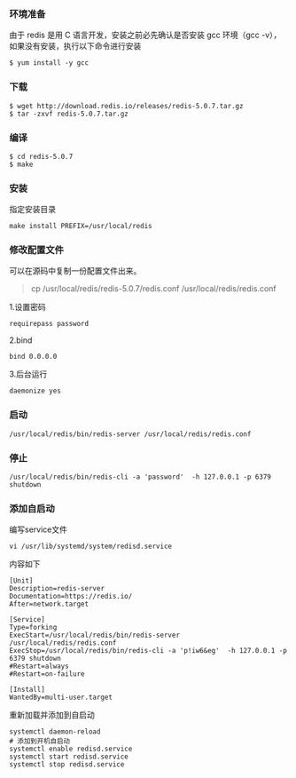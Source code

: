 ### 环境准备

由于 redis 是用 C 语言开发，安装之前必先确认是否安装 gcc 环境（gcc -v），如果没有安装，执行以下命令进行安装

```
$ yum install -y gcc
```

### 下载

```
$ wget http://download.redis.io/releases/redis-5.0.7.tar.gz
$ tar -zxvf redis-5.0.7.tar.gz
```

### 编译

```
$ cd redis-5.0.7
$ make
```

### 安装

指定安装目录

```
make install PREFIX=/usr/local/redis
```

### 修改配置文件

可以在源码中复制一份配置文件出来。

> cp /usr/local/redis/redis-5.0.7/redis.conf /usr/local/redis/redis.conf

1.设置密码

```
requirepass password
```

2.bind

```
bind 0.0.0.0
```

3.后台运行

```
daemonize yes
```

### 启动

```
/usr/local/redis/bin/redis-server /usr/local/redis/redis.conf
```

### 停止

```
/usr/local/redis/bin/redis-cli -a 'password'  -h 127.0.0.1 -p 6379 shutdown
```

### 添加自启动

编写service文件

```
vi /usr/lib/systemd/system/redisd.service
```

内容如下

```
[Unit]
Description=redis-server
Documentation=https://redis.io/
After=network.target

[Service]
Type=forking
ExecStart=/usr/local/redis/bin/redis-server /usr/local/redis/redis.conf
ExecStop=/usr/local/redis/bin/redis-cli -a 'p!iw6&eg'  -h 127.0.0.1 -p 6379 shutdown
#Restart=always
#Restart=on-failure

[Install]
WantedBy=multi-user.target
```

重新加载并添加到自启动

```
systemctl daemon-reload
# 添加到开机自启动
systemctl enable redisd.service
systemctl start redisd.service
systemctl stop redisd.service
```

